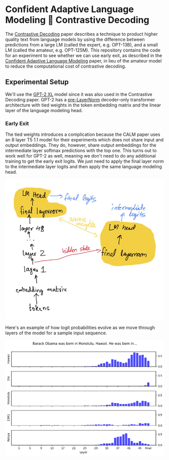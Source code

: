 # Confident Adaptive Language Modeling 🫶 Contrastive Decoding

The [Contrastive Decoding](https://arxiv.org/abs/2210.15097) paper describes a technique to product higher quality text from language models by using the difference between predictions from a large LM (called the expert, e.g. OPT-13B), and a small LM (called the amateur, e.g. OPT-125M). This repository contains the code for an experiment to see whether we can use early exit, as described in the [Confident Adaptive Language Modeling](https://arxiv.org/abs/2207.07061) paper, in lieu of the amateur model to reduce the computational cost of contrastive decoding.

## Experimental Setup

We'll use the [GPT-2 XL](https://huggingface.co/gpt2-xl) model since it was also used in the Contrastive Decoding paper. GPT-2 has a [pre-LayerNorm](https://arxiv.org/abs/2002.04745) decoder-only transformer architecture with tied weights in the token embedding matrix and the linear layer of the language modeling head.

### Early Exit

The tied weights introduces a complication because the CALM paper uses an 8 layer T5 1.1 model for their experiments which does not share input and output embeddings. They do, however, share output embeddings for the intermediate layer softmax predictions with the top one. This turns out to work well for GPT-2 as well, meaning we don't need to do any additional training to get the early exit logits. We just need to apply the final layer norm to the intermediate layer logits and then apply the same language modeling head.

![Early Exit Architecture](assets/early_exit_architecture.jpg)

Here's an example of how logit probabilities evolve as we move through layers of the model for a sample input sequence.

![Early Exit Probabilities](assets/early_exit_probabilities.jpg)